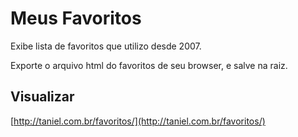 # Meus Favoritos 

Exibe lista de favoritos que utilizo desde 2007.

Exporte o arquivo html do favoritos de seu browser, e salve na raiz.
## Visualizar
[http://taniel.com.br/favoritos/](http://taniel.com.br/favoritos/)